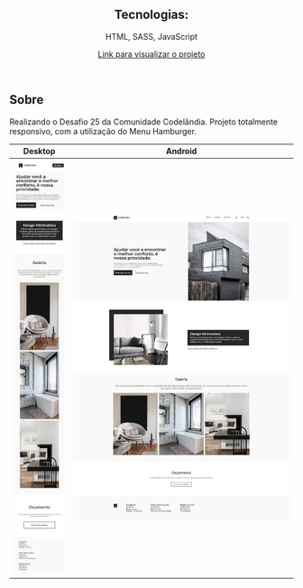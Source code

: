 <h2 align="center">Tecnologias:</h2>
<p align="center">HTML, SASS, JavaScript<br>

<p align="center"><a href="https://clinquant-treacle-bc2011.netlify.app/">Link para visualizar o projeto</a></p>

<br>

## Sobre

<p>Realizando o Desafio 25 da Comunidade Codelândia. Projeto totalmente responsivo, com a utilização do Menu Hamburger.

| Desktop | Android  |
| ------------------- | ------------------- |
| <img src="https://github.com/henriquepx/challenge25_codelandia/blob/main/img/homeyoudesktop.png"> | <img src="https://github.com/henriquepx/challenge25_codelandia/blob/main/img/homeyoumobile.png"> |

